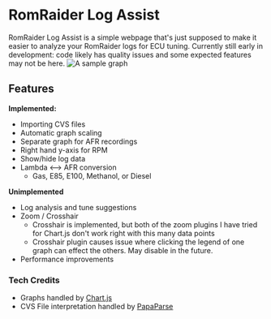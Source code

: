﻿# RomRaider Log Assist
RomRaider Log Assist is a simple webpage that's just supposed to make it easier to analyze your RomRaider logs for ECU tuning. Currently still early in development: code likely has quality issues and some expected features may not be here.
![A sample graph](https://experiments.bennottelling.com/RR/pics/demo.gif)

## Features
**Implemented:**

 - Importing CVS files
 - Automatic graph scaling
 - Separate graph for AFR recordings
 - Right hand y-axis for RPM
 - Show/hide log data
 - Lambda <--> AFR  conversion
   -  Gas, E85, E100, Methanol, or Diesel

**Unimplemented**

 - Log analysis and tune suggestions
 - Zoom / Crosshair
   - Crosshair is implemented, but both of the zoom plugins I have tried for Chart.js don't work right with this many data points
   - Crosshair plugin causes issue where clicking the legend of one graph can effect the others. May disable in the future.
 - Performance improvements

### Tech Credits

 - Graphs handled by [Chart.js](https://www.chartjs.org/)
 - CVS File interpretation handled by [PapaParse](https://github.com/mholt/PapaParse)
